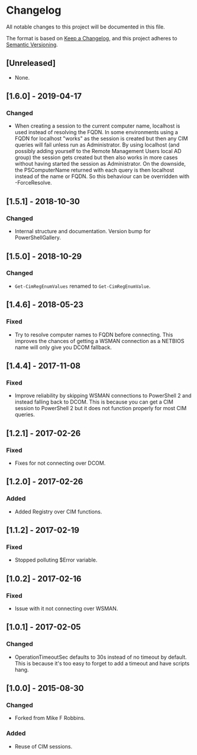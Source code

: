 # Changelog

All notable changes to this project will be documented in this file.

The format is based on [Keep a Changelog](https://keepachangelog.com/en/1.0.0/),
and this project adheres to [Semantic Versioning](https://semver.org/spec/v2.0.0.html).

## [Unreleased]

- None.

## [1.6.0] - 2019-04-17

### Changed

- When creating a session to the current computer name, localhost is used
  instead of resolving the FQDN. In some environments using a FQDN for localhost
  "works" as the session is created but then any CIM queries will fail unless
  run as Administrator.
  By using localhost (and possibly adding yourself to the Remote Management
  Users local AD group) the session gets created but then also works in more
  cases without having started the session as Administrator.
  On the downside, the PSComputerName returned with each query is then localhost
  instead of the name or FQDN.
  So this behaviour can be overridden with -ForceResolve.

## [1.5.1] - 2018-10-30

### Changed

- Internal structure and documentation. Version bump for PowerShellGallery.

## [1.5.0] - 2018-10-29

### Changed

- `Get-CimRegEnumValues` renamed to `Get-CimRegEnumValue`.

## [1.4.6] - 2018-05-23

### Fixed

- Try to resolve computer names to FQDN before connecting. This improves the
  chances of getting a WSMAN connection as a NETBIOS name will only give you
  DCOM fallback.

## [1.4.4] - 2017-11-08

### Fixed

- Improve reliability by skipping WSMAN connections to PowerShell 2 and instead
  falling back to DCOM. This is because you can get a CIM session to PowerShell
  2 but it does not function properly for most CIM queries.

## [1.2.1] - 2017-02-26

### Fixed

- Fixes for not connecting over DCOM.

## [1.2.0] - 2017-02-26

### Added

- Added Registry over CIM functions.

## [1.1.2] - 2017-02-19

### Fixed

- Stopped polluting $Error variable.

## [1.0.2] - 2017-02-16

### Fixed

- Issue with it not connecting over WSMAN.

## [1.0.1] - 2017-02-05

### Changed

- OperationTimeoutSec defaults to 30s instead of no timeout by default. This is
  because it's too easy to forget to add a timeout and have scripts hang.

## [1.0.0] - 2015-08-30

### Changed

- Forked from Mike F Robbins.

### Added

- Reuse of CIM sessions.
